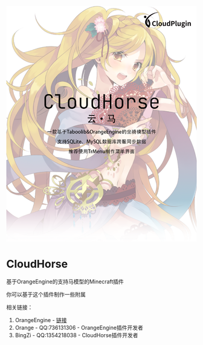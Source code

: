 ![Logo](image/CloudHorse.png)
# CloudHorse

基于OrangeEngine的支持马模型的Minecraft插件

你可以基于这个插件制作一些附属

相关链接：
1. OrangeEngine - [链接](https://engine.icecold.ltd/)
2. Orange - QQ:736131306 - OrangeEngine插件开发者
3. BingZi - QQ:1354218038 - CloudHorse插件开发者
